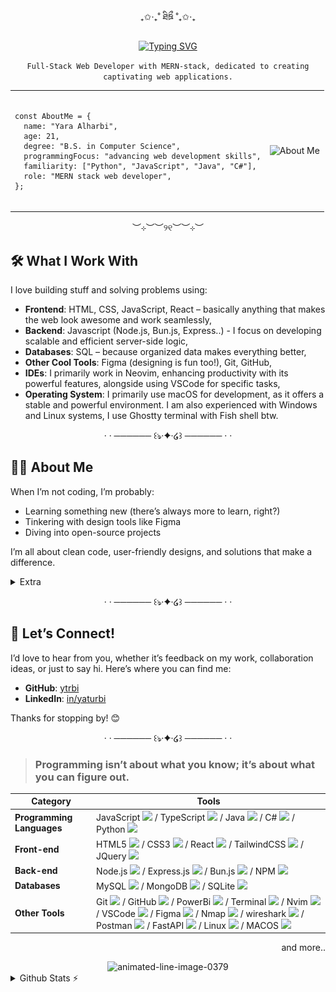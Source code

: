 <div align="center"> 

  <!-- 
![Python](https://img.shields.io/badge/-python-0D1117?style=for-the-badge&logo=python&logoColor=FFD43B&labelColor=3776AB)&nbsp;
<!--![React.js](https://img.shields.io/badge/-React.js-0D1117?style=for-the-badge&logo=react&labelColor=0D1117)-->
<!--
![JavaScript](https://img.shields.io/badge/-JavaScript-0D1117?style=for-the-badge&logo=javascript&labelColor=0D1117&textColor=0D1117)&nbsp;
-->

<div align=center>

₊✩‧₊˚ ཐིཋྀ ˚₊✩‧₊
</div>
<div align="center">
<a href="https://git.io/typing-svg"><img src="https://readme-typing-svg.demolab.com?font=Dosis&weight=700&size=25&duration=3000&pause=1500&color=BFCDE0&center=true&vCenter=true&width=435&lines=Hi%2C+I%C2%B4m+Yara+;Welcome+to+my+profile!" alt="Typing SVG" /></a>
</div>
<div align=center>
  
`Full-Stack Web Developer with MERN-stack, dedicated to creating captivating web applications.`

</div>


<!--
<img src="https://github.com/pr0sizar/pr0sizar/assets/151997489/4d81f809-a965-490f-9d65-f4f965be5712" alt="pr0sizar character" align="left" width="20%">
-->
</div>

<table>
  <tr>
    <td>
      <!-- Pre/code block with language class -->
      <pre><code class="language-javascript">
const AboutMe = {
  name: "Yara Alharbi",
  age: 21,
  degree: "B.S. in Computer Science",
  programmingFocus: "advancing web development skills",
  familiarity: ["Python", "JavaScript", "Java", "C#"],
  role: "MERN stack web developer",
};
      </code></pre>
    </td>
    <td style="text-align: center;">
      <!-- Image cell -->
      <img
  src="https://media2.giphy.com/media/v1.Y2lkPTc5MGI3NjExdjRldDF1OXNxY2h2dHE5YjhnZGs4M3lwcXg4d3Y3OHc1d3E0ZHZoayZlcD12MV9pbnRlcm5hbF9naWZfYnlfaWQmY3Q9Zw/xUNd9ZaUiYDzDltKDe/giphy.gif"
        alt="About Me" />
    </td>
  </tr>
</table>


<div align=center>
  
︶⊹︶︶୨୧︶︶⊹︶
</div>


<!--<h3 align="center"><em>Hello, World! 🌎</em>
<br><p>I'm Yara Alharbi, a Web Developer ✨</p>-->



## 🛠️ What I Work With 

I love building stuff and solving problems using:  
- **Frontend**: HTML, CSS, JavaScript, React – basically anything that makes the web look awesome and work seamlessly, 
- **Backend**: Javascript (Node.js, Bun.js, Express..) - I focus on developing scalable and efficient server-side logic,
- **Databases**: SQL – because organized data makes everything better,
- **Other Cool Tools**: Figma (designing is fun too!), Git, GitHub,
- **IDEs**: I primarily work in Neovim, enhancing productivity with its powerful features, alongside using VSCode for specific tasks,
- **Operating System**: I primarily use macOS for development, as it offers a stable and powerful environment. I am also experienced with Windows and Linux systems, I use Ghostty terminal with Fish shell btw.
  
<div align=center>

· · ────── ꒰ঌ·✦·໒꒱ ────── · ·
</div>

## 👨‍💻 About Me  

When I’m not coding, I’m probably:  
- Learning something new (there’s always more to learn, right?)  
- Tinkering with design tools like Figma  
- Diving into open-source projects  

I’m all about clean code, user-friendly designs, and solutions that make a difference.  

<details>
  <summary>Extra</summary>
  
![Metrics](/github-metrics.svg)

</details>

<div align=center>

· · ────── ꒰ঌ·✦·໒꒱ ────── · ·
</div>

## 🤝 Let’s Connect!  

I’d love to hear from you, whether it’s feedback on my work, collaboration ideas, or just to say hi. Here’s where you can find me:   
- **GitHub**: [ytrbi](https://github.com/xf6i)
- **LinkedIn**: [in/yaturbi](https://www.linkedin.com/in/yaturbi/)


Thanks for stopping by! 😊  

<div align=center>

· · ────── ꒰ঌ·✦·໒꒱ ────── · ·
</div>


  >  ### Programming isn’t about what you know; it’s about what you can figure out.

| Category               | Tools                                                                                                                                                                                                                                                                                                               |
|------------------------|---------------------------------------------------------------------------------------------------------------------------------------------------------------------------------------------------------------------------------------------------------------------------------------------------------------------|
| **Programming Languages** | JavaScript <img src="https://skillicons.dev/icons?i=javascript" width="15"> / TypeScript <img src="https://skillicons.dev/icons?i=typescript" width="15">   / Java <img src="https://skillicons.dev/icons?i=java" width="15"> / C# <img src="https://skillicons.dev/icons?i=cs" width="15"> / Python <img src="https://skillicons.dev/icons?i=python" width="15"> |
| **Front-end**          | HTML5 <img src="https://skillicons.dev/icons?i=html" width="15"> / CSS3 <img src="https://skillicons.dev/icons?i=css" width="15"> / React <img src="https://skillicons.dev/icons?i=react" width="15"> / TailwindCSS <img src="https://skillicons.dev/icons?i=tailwindcss" width="15"> / JQuery <img src="https://skillicons.dev/icons?i=jquery" width="15">|
| **Back-end**           | Node.js <img src="https://skillicons.dev/icons?i=nodejs" width="15"> / Express.js <img src="https://skillicons.dev/icons?i=express" width="15"> / Bun.js <img src="https://skillicons.dev/icons?i=bun" width="15"> / NPM <img src="https://skillicons.dev/icons?i=npm" width="15">                     |
| **Databases**          | MySQL <img src="https://skillicons.dev/icons?i=mysql" width="15"> / MongoDB  <img src="https://skillicons.dev/icons?i=mongodb" width="15">  / SQLite <img src="https://skillicons.dev/icons?i=sqlite" width="15">                     |
| **Other Tools**        | Git <img src="https://skillicons.dev/icons?i=git" width="15"> / GitHub <img src="https://skillicons.dev/icons?i=github" width="15"> / PowerBi <img src="https://skillicons.dev/icons?i=powerbi" width="15"> / Terminal <img src="https://skillicons.dev/icons?i=bash" width="15"> / Nvim <img src="https://skillicons.dev/icons?i=neovim" width="15"> / VSCode <img src="https://skillicons.dev/icons?i=vscode" width="15"> / Figma <img src="https://skillicons.dev/icons?i=figma" width="15"> / Nmap <img src="https://skillicons.dev/icons?i=nmap" width="15"> / wireshark <img src="https://skillicons.dev/icons?i=wireshark" width="15"> / Postman <img src="https://skillicons.dev/icons?i=postman" width="15"> / FastAPI <img src="https://skillicons.dev/icons?i=fastapi" width="15"> / Linux <img src="https://skillicons.dev/icons?i=linux" width="15"> / MACOS <img src="https://skillicons.dev/icons?i=apple" width="15">    |


<p align="right">and more..</p>
<!---->
<div align="center"><img src="https://media2.giphy.com/media/v1.Y2lkPTc5MGI3NjExbDg0M3Z0ZmlweXF1MG8wenhmdXIwN216dGZ2em04a3Fzb3Q4M3d4YSZlcD12MV9pbnRlcm5hbF9naWZfYnlfaWQmY3Q9Zw/EC1gl2A5oplKMAorkT/giphy.gif" border="0" alt="animated-line-image-0379" width = "100%" height="1"/>
</div>

<!--
<details>
  <summary>The Process of building project</summary>
  
  ```mermaid
flowchart TD
    A[Project Idea: Make something awesome!] 
    A  B[Grab coffee: Essential fuel]
    B  C[Start coding: Feeling like a genius]
    C  D[Oops, bugs appear: Where did I go wrong?]
    D  E[Debugging spiral: Stack Overflow deep dive...]
    E  F[Fix one bug, find three more: Classic!]
    F  G[Finally, it works: Victory dance]
    G  H[Refactor code: Wait, this is a mess!]
    H  I[Final testing: Please, no more bugs]
    I  J[Success! Time to celebrate! 🎉]
```
</details>

-->


<details>
  <summary>Github Stats ⚡</summary>
   <br>
   <div align="center"> 


      
<!-- ![status](https://api.statusbadges.me/badge/status/1200487906305904712?style=for-the-badge&labelColor=0D1117)
![vscode](https://api.statusbadges.me/badge/vscode/1200487906305904712?style=for-the-badge&labelColor=0D1117)
[![spotify](https://api.statusbadges.me/badge/spotify/1200487906305904712?style=for-the-badge&labelColor=0D1117)](https://api.statusbadges.me/openspotify/1200487906305904712) -->
</div>
<div align="center">  
  <img width="49%" height="195px" src="https://github-readme-stats.vercel.app/api?username=xf6i&show_icons=true&count_private=true&bg_color=0d1117&color=50CEFF&line=076FA5&point=3F005C&area=true&hide_border=true" alt="snkfranco github stats" /> 
  <img width="37%" height="195px" src="https://github-readme-stats.vercel.app/api/top-langs/?username=xf6i&layout=compact&bg_color=0d1117&color=50CEFF&line=076FA5&point=3F005C&area=true&hide_border=true" />
</div> 
<!--
## GitHub Trophy
<div align="center"
<a href="https://github.com/ryo-ma/github-profile-trophy" >
    <img src="https://github-profile-trophy.vercel.app/?username=ytrbi&theme=onedark&hide_border=true" alt="trophy" style="max-width: 100%;" align="center">
</a>
</div>-->
</details>
